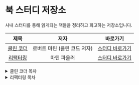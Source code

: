 # 북 스터디 저장소

사내 스터디를 통해 읽게되는 책들을 정리하고 회고하는 저장소입니다.

|                                  제목                                   |             저자             |                  바로가기                  |
| :---------------------------------------------------------------------: | :--------------------------: | :----------------------------------------: |
| [클린 코더](https://book.naver.com/bookdb/book_detail.nhn?bid=10771065) | 로버트 마틴 (클린 코드 저자) | [스터디 바로가기](./clean_coder/README.md) |
| [리팩터링](https://book.naver.com/bookdb/book_detail.nhn?bid=16311029)  |         마틴 파울러          | [스터디 바로가기](./refactoring/README.md) |

<details>
<summary>클린 코더 목차</summary>

### 1. 프로의 마음가짐

- 함부로 바라지 마라
- 책임감을 가져라
- 무엇보다도 해를 끼치지 마라
- 직업 윤리

### 2. 아니라고 말하기

- 반대하는 역할
- 이해관계가 높을 때
- 팀 플레이어
- 예라고 말하는 비용
- 코드 임파서블

예라고. 말하기

- 약속을 뜻하는 말
- 예라고 말하는 법 익히기
- 결론

### 4. 코딩

- 준비된 자세
- 몰입 영역
- 진퇴양난에 빠진 글쟁이
- 디버깅
- 속도 조절
- 일정을 못 지키다
- 도움

### 5. 테스트 주도 개발

- 배심원 등장
- TDD의 세 가지 법칙
- TDD와 관련 없는 사실

### 6. 연습

- 연습의 배경지식
- 코딩 도장
- 경험의 폭 넓히기
- 결론

### 7. 인수 테스트

- 요구사항 관련 의사소통
- 인수 테스트
- 결론

### 8. 테스트 전략

- QA는 오류를 찾지 못해야 한다
- 테스트 자동화 피라미드
- 결론

### 9. 시간 관리

- 회의
- 집중력 마나
- 타임박스와 토마토
- 피하기
- 막다른 길
- 진흙탕, 늪, 수렁, 기타 엉망진창
- 결론

### 10. 추정

- 추정이란 무엇인가?
- PERT
- 업무 추정
- 큰 수의 법칙
- 결론

### 11. 압박

- 압박 피하기
- 압박 다루기
- 결론

</details>

<details>
<summary>리팩터링 목차</summary>

### 01. 리팩터링: 첫 번째 예시

1. 자, 시작해보자!
2. 예씨 프로그램을 본 소감
3. 리팩토링의 첫 단계
4. `statement()` 함수 쪼개기
5. 중간 점검: 난무하는 중첩 함수
6. 계산 단계와 포맷팅 단계 분리하기
7. 중간 점검: 두파일(과 두 단계)로 분리됨
8. 다형성을 활용해 계싼 코드 재구성하기
9. 상태 점검: 다형성을 활용하여 데이터 생성하기
10. 마치며

### 02. 리팩터링 원칙

1. 리팩터링 정의
2. 두개의 모자
3. 리팩터링하는 이유
4. 언제 리팩터링해야 할까?
5. 리팩터링 시 고려할 문제
6. 리팩터링, 아키텍처, 애그니
7. 리팩터링과 소프트웨어 개발 프로세스
8. 리팩터링과 성능
9. 리팩터링의 유래
10. 리팩터링 자동화
11. 더 알고 싶다면

### 03. 코드에서 나는 악취

1. 기이한 이름
2. 중복 코드
3. 긴 함수
4. 긴 매개변수 목록
5. 전역 데이터
6. 가변 데이터
7. 뒤엉킨 변경
8. 산탄총 수술
9. 기능 편애
10. 데이터 뭉치
11. 기본형 집착
12. 반복되는 switch문
13. 반복문
14. 성의 없는 요소
15. 추측성 일반화
16. 임시 필드
17. 메시지 체인
18. 중개자
19. 내부자 거래
20. 거대한 클래스
21. 서로 다른 인터페이스의 대안 클래스들
22. 데이터 클래스
23. 상속 포기
24. 주석

### 04. 테스트 구축하기

1. 자가 테스트 코드의 가치
2. 테스트할 샘플 코드
3. 첫 번째 테스트
4. 테스트 추가하기
5. 픽스처 추가하기
6. 경계 조건 검사하기
7. 끝나지 않은 여정

### 06. 기본적인 리팩터링

1. 함수 추출하기
2. 함수 인라인하기
3. 변수 추출하기
4. 변수 인라인하기
5. 함수 선언 바꾸기
6. 변수 캡슐화하기
7. 변수 이름 바꾸기
8. 매개변수 객체 만들기
9. 여러 함수를 클래스로 묶기
10. 여러 함수를 변환 함수로 묶기
11. 단계 쪼개기

### 07. 캡슐화

1. 레코드 캡슐화하기
2. 컬렉션 캡슐화하기
3. 기본형을 객체로 바꾸기
4. 임시 변수를 질의 함수로 바꾸기
5. 클래스 추출하기
6. 클래스 인라인하기
7. 위임 숨기기
8. 중개자 제거하기
9. 알고리즘 교체하기

</details>
